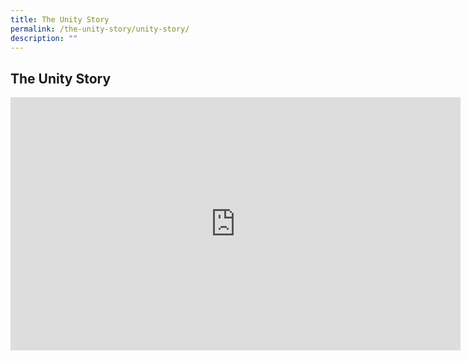 ```yaml
---
title: The Unity Story
permalink: /the-unity-story/unity-story/
description: ""
---
```

## The Unity Story

<iframe width="720" height="405" src="https://www.youtube.com/embed/_P_sdD1UlY8" title="Introduction to Unity Secondary School Learning" frameborder="0" allow="accelerometer; autoplay; clipboard-write; encrypted-media; gyroscope; picture-in-picture; web-share" allowfullscreen></iframe>